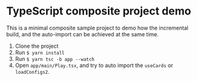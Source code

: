 # TypeScript composite project demo
This is a minimal composite sample project to demo how the incremental build, and the auto-import can be achieved at the same time.

1. Clone the project
2. Run `$ yarn install`
3. Run `$ yarn tsc -b app --watch`
4. Open `app/main/Play.tsx`, and try to auto import the `useCards` or `loadConfigs2`.
